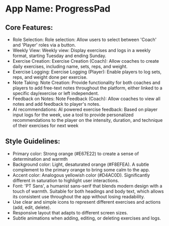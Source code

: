 # **App Name**: ProgressPad

## Core Features:

- Role Selection: Role selection: Allow users to select between 'Coach' and 'Player' roles via a button.
- Weekly View: Weekly view: Display exercises and logs in a weekly format, starting Tuesday and ending Sunday.
- Exercise Creation: Exercise Creation (Coach): Allow coaches to create daily exercises, including name, sets, reps, and weight.
- Exercise Logging: Exercise Logging (Player): Enable players to log sets, reps, and weight done per exercise.
- Note Taking: Note Creation: Provide functionality for both coaches and players to add free-text notes throughout the platform, either linked to a specific day/exercise or left independent.
- Feedback on Notes: Note Feedback (Coach): Allow coaches to view all notes and add feedback to player's notes.
- AI recommendations: AI powered exercise feedback: Based on player input logs for the week, use a tool to provide personalized recommendations to the player on the intensity, duration, and technique of their exercises for next week

## Style Guidelines:

- Primary color: Strong orange (#E67E22) to create a sense of determination and warmth
- Background color: Light, desaturated orange (#F8EFEA). A subtle complement to the primary orange to bring some calm to the app. 
- Accent color: Analogous yellowish color (#D4AC0D). Significantly different in saturation to highlight user interactions.
- Font: 'PT Sans', a humanist sans-serif that blends modern design with a touch of warmth. Suitable for both headings and body text, which allows its consistent use throughout the app without losing readability. 
- Use clear and simple icons to represent different exercises and actions (add, edit, delete).
- Responsive layout that adapts to different screen sizes.
- Subtle animations when adding, editing, or deleting exercises and logs.